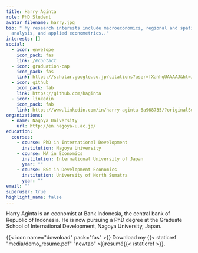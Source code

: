 ```yaml
---
title: Harry Aginta
role: PhD Student
avatar_filename: harry.jpg
bio: " My research interests include macroeconomics, regional and spatial
  analysis, and applied econometrics.."
interests: []
social:
  - icon: envelope
    icon_pack: fas
    link: /#contact
  - icon: graduation-cap
    icon_pack: fas
    link: https://scholar.google.co.jp/citations?user=fXahhqUAAAAJ&hl=id&oi=ao
  - icon: github
    icon_pack: fab
    link: https://github.com/haginta
  - icon: linkedin
    icon_pack: fab
    link: https://www.linkedin.com/in/harry-aginta-6a968735/?originalSubdomain=id
organizations:
  - name: Nagoya University
    url: http://en.nagoya-u.ac.jp/
education:
  courses:
    - course: PhD in International Development
      institution: Nagoya University
    - course: MA in Economics
      institution: International University of Japan
      year: ""
    - course: BSc in Development Economics
      institution: University of North Sumatra
      year: ""
email: ""
superuser: true
highlight_name: false
---
```

Harry Aginta is an economist at Bank Indonesia, the central bank of Republic of Indonesia. He is now pursuing a PhD degree at the Graduate School of International Development, Nagoya University, Japan.

{{< icon name="download" pack="fas" >}} Download my {{< staticref "media/demo_resume.pdf" "newtab" >}}resumé{{< /staticref >}}.